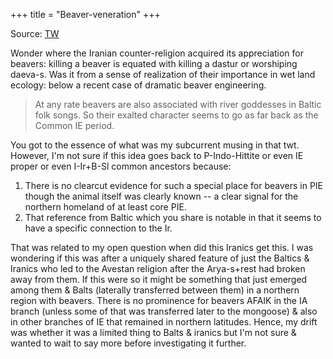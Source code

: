 +++
title = "Beaver-veneration"
+++

Source: [TW](https://twitter.com/blog_supplement/status/1624899292954599424)

Wonder where the Iranian counter-religion acquired its appreciation for beavers: killing a beaver is equated with killing a dastur or worshiping daeva-s. Was it from a sense of realization of their importance in wet land ecology: below a recent case of dramatic beaver engineering.

> At any rate beavers are also associated with river goddesses in Baltic folk songs. So their exalted character seems to go as far back as the Common IE period.

You got to the essence of what was my subcurrent musing in that twt. However, I'm not sure if this idea goes back to P-Indo-Hittite or even IE proper or even I-Ir+B-Sl common ancestors because: 

1. There is no clearcut evidence for such a special place for beavers in PIE though the animal itself was clearly known -- a clear signal for the northern homeland of at least core PIE. 
2. That reference from Baltic which you share is notable in that it seems to have a specific connection to the Ir. 
   
That was related to my open question when did this Iranics get this. I was wondering if this was after a uniquely shared feature of just the Baltics & Iranics who led to the Avestan religion after the Arya-s+rest had broken away  from them. If this were so it might be something that just emerged among them & Balts (laterally transferred between them) in a northern region with beavers. There is no prominence for beavers AFAIK in the IA branch (unless some of that was transferred later to the mongoose) & also in other branches of IE that remained in northern latitudes. Hence, my drift was whether it was a limited thing to Balts & iranics but I'm not sure & wanted to wait to say more before investigating it further.